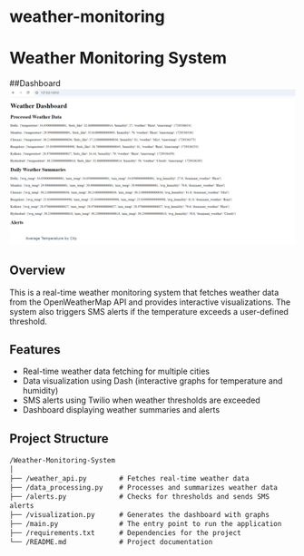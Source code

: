 # weather-monitoring
# Weather Monitoring System
##Dashboard
![Dashboard](https://github.com/vishmeshram/weather-monitoring/blob/main/Screenshot%202024-10-19%20165111.png?raw=true)



## Overview
This is a real-time weather monitoring system that fetches weather data from the OpenWeatherMap API and provides interactive visualizations. The system also triggers SMS alerts if the temperature exceeds a user-defined threshold.

## Features
- Real-time weather data fetching for multiple cities
- Data visualization using Dash (interactive graphs for temperature and humidity)
- SMS alerts using Twilio when weather thresholds are exceeded
- Dashboard displaying weather summaries and alerts

## Project Structure
```plaintext
/Weather-Monitoring-System
│
├── /weather_api.py        # Fetches real-time weather data
├── /data_processing.py    # Processes and summarizes weather data
├── /alerts.py             # Checks for thresholds and sends SMS alerts
├── /visualization.py      # Generates the dashboard with graphs
├── /main.py               # The entry point to run the application
├── /requirements.txt      # Dependencies for the project
└── /README.md             # Project documentation



